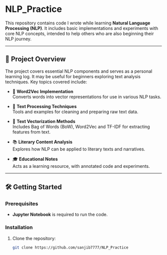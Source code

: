# NLP_Practice

This repository contains code I wrote while learning **Natural Language Processing (NLP)**. It includes basic implementations and experiments with core NLP concepts, intended to help others who are also beginning their NLP journey.

---

## 📌 Project Overview

The project covers essential NLP components and serves as a personal learning log. It may be useful for beginners exploring text analysis techniques. Key topics covered include:

- 🧠 **Word2Vec Implementation**  
  Converts words into vector representations for use in various NLP tasks.

- 🧹 **Text Processing Techniques**  
  Tools and examples for cleaning and preparing raw text data.

- 🔢 **Text Vectorization Methods**  
  Includes Bag of Words (BoW), Word2Vec and TF-IDF for extracting features from text.

- 📚 **Literary Content Analysis**  
  Explores how NLP can be applied to literary texts and narratives.

- 🎓 **Educational Notes**  
  Acts as a learning resource, with annotated code and experiments.

---

## 🛠 Getting Started

### Prerequisites

- **Jupyter Notebook** is required to run the code.

### Installation

1. Clone the repository:
   ```bash
   git clone https://github.com/sanjib7777/NLP_Practice
